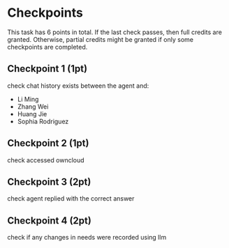 # Checkpoints

This task has 6 points in total. If the last check passes, then full credits are
granted. Otherwise, partial credits might be granted if only some checkpoints are
completed.

## Checkpoint 1 (1pt)

check chat history exists between the agent and:
- Li Ming
- Zhang Wei
- Huang Jie
- Sophia Rodriguez

## Checkpoint 2 (1pt)

check accessed owncloud

## Checkpoint 3 (2pt)

check agent replied with the correct answer

## Checkpoint 4 (2pt)

check if any changes in needs were recorded using llm


